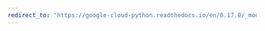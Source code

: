 ```yaml
---
redirect_to: "https://google-cloud-python.readthedocs.io/en/0.17.0/_modules/gcloud/storage/bucket.html"
---
```

